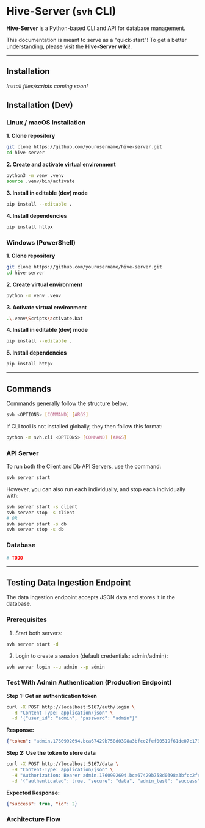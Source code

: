 # Hive-Server (`svh` CLI)

**Hive-Server** is a Python-based CLI and API for database management.

This documentation is meant to serve as a "quick-start"! To get a better understanding, please visit the **Hive-Server wiki**!.

---

## Installation
*Install files/scripts coming soon!*

## Installation (Dev)

### Linux / macOS Installation

**1. Clone repository**
```bash
git clone https://github.com/yourusername/hive-server.git
cd hive-server
```

**2. Create and activate virtual environment**
```bash
python3 -m venv .venv
source .venv/bin/activate
```

**3. Install in editable (dev) mode**
```bash
pip install --editable .
```

**4. Install dependencies**
```bash
pip install httpx
```

### Windows (PowerShell)

**1. Clone repository**
```bash
git clone https://github.com/yourusername/hive-server.git
cd hive-server
```

**2. Create virtual environment**
```bash
python -m venv .venv
```

**3. Activate virtual environment**
```bash
.\.venv\Scripts\activate.bat
```

**4. Install in editable (dev) mode**
```bash
pip install --editable .
```

**5. Install dependencies**
```bash
pip install httpx
```

---

## Commands
Commands generally follow the structure below.
```bash
svh <OPTIONS> [COMMAND] [ARGS]
```

If CLI tool is not installed globally, they then follow this format:
```bash
python -m svh.cli <OPTIONS> [COMMAND] [ARGS]
```

### API Server
To run both the Client and Db API Servers, use the command:
```bash
svh server start
```

However, you can also run each individually, and stop each individually with:
```bash
svh server start -s client
svh server stop -s client
# OR
svh server start -s db
svh server stop -s db
```

### Database

```bash
# TODO
```

---

## Testing Data Ingestion Endpoint

The data ingestion endpoint accepts JSON data and stores it in the database.

### Prerequisites
1. Start both servers:
```bash
svh server start -d
```

2. Login to create a session (default credentials: admin/admin):
```bash
svh server login --u admin --p admin
```

### Test With Admin Authentication (Production Endpoint)

**Step 1: Get an authentication token**
```bash
curl -X POST http://localhost:5167/auth/login \
  -H "Content-Type: application/json" \
  -d '{"user_id": "admin", "password": "admin"}'
```

**Response:**
```json
{"token": "admin.1760992694.bca67429b758d0398a3bfcc2fef00519f61de07c179021176c500011d1008f47"}
```

**Step 2: Use the token to store data**
```bash
curl -X POST http://localhost:5167/data \
  -H "Content-Type: application/json" \
  -H "Authorization: Bearer admin.1760992694.bca67429b758d0398a3bfcc2fef00519f61de07c179021176c500011d1008f47" \
  -d '{"authenticated": true, "secure": "data", "admin_test": "success"}'
```

**Expected Response:**
```json
{"success": true, "id": 2}
```

### Architecture Flow
